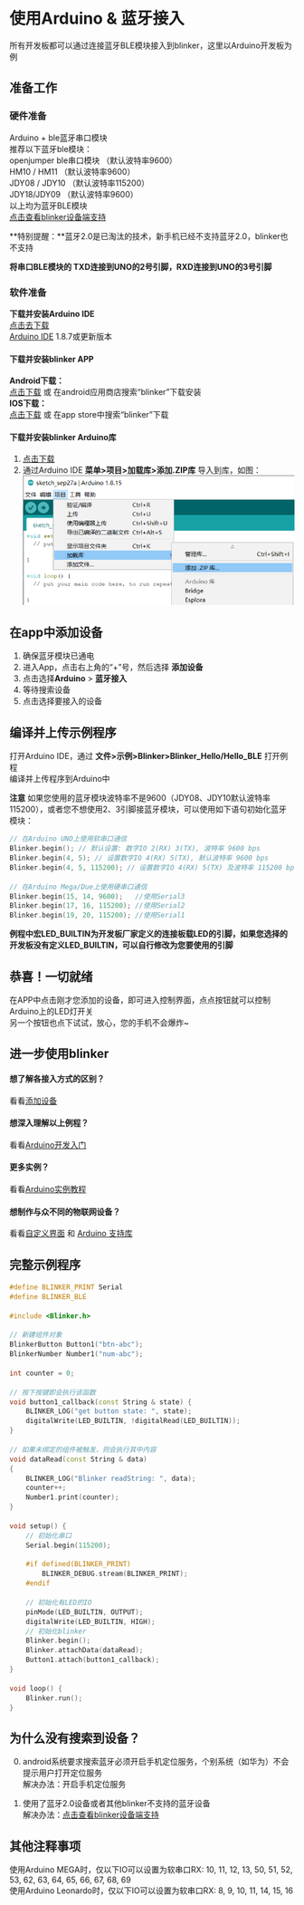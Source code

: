 # 使用Arduino & 蓝牙接入  
所有开发板都可以通过连接蓝牙BLE模块接入到blinker，这里以Arduino开发板为例  

## 准备工作  
### 硬件准备  
Arduino + ble蓝牙串口模块  
推荐以下蓝牙ble模块：  
openjumper ble串口模块 （默认波特率9600）  
HM10 / HM11 （默认波特率9600）  
JDY08 / JDY10 （默认波特率115200）  
JDY18/JDY09 （默认波特率9600）  
以上均为蓝牙BLE模块  
[点击查看blinker设备端支持](https://diandeng.tech/doc/device-support)  

**特别提醒：**蓝牙2.0是已淘汰的技术，新手机已经不支持蓝牙2.0，blinker也不支持  

**将串口BLE模块的 TXD连接到UNO的2号引脚，RXD连接到UNO的3号引脚**  

### 软件准备  
**下载并安装Arduino IDE**  
[点击去下载](https://arduino.me/download)  
[Arduino IDE](https://arduino.me/download) 1.8.7或更新版本  
#### 下载并安装blinker APP  
**Android下载：**  
[点击下载](https://github.com/blinker-iot/app-release/releases) 或 在android应用商店搜索“blinker”下载安装  
**IOS下载：**  
[点击下载](https://itunes.apple.com/cn/app/id1357907814) 或 在app store中搜索“blinker”下载  

#### 下载并安装blinker Arduino库  
1. [点击下载](https://diandeng.tech/dev)  
2. 通过Arduino IDE **菜单>项目>加载库>添加.ZIP库** 导入到库，如图：  
![](../img/001/import-lib.png)

## 在app中添加设备  
1. 确保蓝牙模块已通电  
2. 进入App，点击右上角的“+”号，然后选择 **添加设备**  
3. 点击选择**Arduino** > **蓝牙接入**  
4. 等待搜索设备  
5. 点击选择要接入的设备  
  
## 编译并上传示例程序 
打开Arduino IDE，通过 **文件>示例>Blinker>Blinker_Hello/Hello_BLE** 打开例程  
编译并上传程序到Arduino中  

**注意** 如果您使用的蓝牙模块波特率不是9600（JDY08、JDY10默认波特率115200），或者您不想使用2、3引脚接蓝牙模块，可以使用如下语句初始化蓝牙模块：  
```cpp
// 在Arduino UNO上使用软串口通信
Blinker.begin(); // 默认设置: 数字IO 2(RX) 3(TX), 波特率 9600 bps  
Blinker.begin(4, 5); // 设置数字IO 4(RX) 5(TX), 默认波特率 9600 bps  
Blinker.begin(4, 5, 115200); // 设置数字IO 4(RX) 5(TX) 及波特率 115200 bps  

// 在Arduino Mega/Due上使用硬串口通信
Blinker.begin(15, 14, 9600);   //使用Serial3  
Blinker.begin(17, 16, 115200); //使用Serial2  
Blinker.begin(19, 20, 115200); //使用Serial1  
```
**例程中宏LED_BUILTIN为开发板厂家定义的连接板载LED的引脚，如果您选择的开发板没有定义LED_BUILTIN，可以自行修改为您要使用的引脚**  

## 恭喜！一切就绪  
在APP中点击刚才您添加的设备，即可进入控制界面，点点按钮就可以控制Arduino上的LED灯开关  
另一个按钮也点下试试，放心，您的手机不会爆炸~  

## 进一步使用blinker
#### 想了解各接入方式的区别？  
看看[添加设备](?file=002-开发入门/001-添加设备 "添加设备")  
#### 想深入理解以上例程？  
看看[Arduino开发入门](?file=002-开发入门/002-Arduino开发入门 "Arduino开发入门")  
#### 更多实例？
看看[Arduino实例教程](https://arduino.me/s/blinker-arduino)  
#### 想制作与众不同的物联网设备？  
看看[自定义界面](?file=005-App使用/02-自定义布局 "自定义布局") 和 [Arduino 支持库](https://diandeng.tech/doc/arduino-support "Arduino支持")  

## 完整示例程序
```cpp
#define BLINKER_PRINT Serial
#define BLINKER_BLE

#include <Blinker.h>

// 新建组件对象
BlinkerButton Button1("btn-abc");
BlinkerNumber Number1("num-abc");

int counter = 0;

// 按下按键即会执行该函数
void button1_callback(const String & state) {
    BLINKER_LOG("get button state: ", state);
    digitalWrite(LED_BUILTIN, !digitalRead(LED_BUILTIN));
}

// 如果未绑定的组件被触发，则会执行其中内容
void dataRead(const String & data)
{
    BLINKER_LOG("Blinker readString: ", data);
    counter++;
    Number1.print(counter);
}

void setup() {
    // 初始化串口
    Serial.begin(115200);

    #if defined(BLINKER_PRINT)
        BLINKER_DEBUG.stream(BLINKER_PRINT);
    #endif
    
    // 初始化有LED的IO
    pinMode(LED_BUILTIN, OUTPUT);
    digitalWrite(LED_BUILTIN, HIGH);
    // 初始化blinker
    Blinker.begin();
    Blinker.attachData(dataRead);
    Button1.attach(button1_callback);
}

void loop() {
    Blinker.run();
}
```

## 为什么没有搜索到设备？  
0. android系统要求搜索蓝牙必须开启手机定位服务，个别系统（如华为）不会提示用户打开定位服务  
解决办法：开启手机定位服务  

1. 使用了蓝牙2.0设备或者其他blinker不支持的蓝牙设备  
解决办法：[点击查看blinker设备端支持](https://diandeng.tech/doc/device-support)  

## 其他注释事项  
使用Arduino MEGA时，仅以下IO可以设置为软串口RX: 10, 11, 12, 13, 50, 51, 52, 53, 62, 63, 64, 65, 66, 67, 68, 69  
使用Arduino Leonardo时，仅以下IO可以设置为软串口RX: 8, 9, 10, 11, 14, 15, 16  

